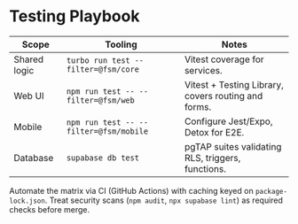 # Testing Playbook

| Scope        | Tooling                                | Notes                                               |
| ------------ | -------------------------------------- | --------------------------------------------------- |
| Shared logic | `turbo run test --filter=@fsm/core`    | Vitest coverage for services.                       |
| Web UI       | `npm run test -- --filter=@fsm/web`    | Vitest + Testing Library, covers routing and forms. |
| Mobile       | `npm run test -- --filter=@fsm/mobile` | Configure Jest/Expo, Detox for E2E.                 |
| Database     | `supabase db test`                     | pgTAP suites validating RLS, triggers, functions.   |

Automate the matrix via CI (GitHub Actions) with caching keyed on `package-lock.json`. Treat security scans (`npm audit`, `npx supabase lint`) as required checks before merge.

